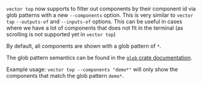 `vector top` now supports to filter out components by their component id via glob patterns with a new `--components` option.
This is very similar to `vector tap` `--outputs-of` and `--inputs-of` options. This can be useful
in cases where we have a lot of components that does not fit in the terminal (as scrolling is not supported yet in `vector top`)

By default, all components are shown with a glob pattern of `*`.

The glob pattern semantics can be found in the [`glob` crate documentation](https://docs.rs/glob/latest/glob/).

Example usage: `vector top --components "demo*"` will only show the components that match the glob pattern `demo*`.
